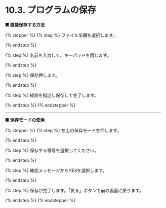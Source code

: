 # 10.3. プログラムの保存

**■ 直接保存する方法**

{% stepper %}
{% step %}
ファイル名欄を選択します。


{% endstep %}

{% step %}
名前を入力して、キーパッドを閉じます。


{% endstep %}

{% step %}
保存押します。


{% endstep %}

{% step %}
経路を指定し保存して完了します。


{% endstep %}
{% endstepper %}

***

**■ 保存モードの使用**

{% stepper %}
{% step %}
左上の保存モードを押します。


{% endstep %}

{% step %}
保存する番号を選択してください。


{% endstep %}

{% step %}
確認メッセージからYESを選択します。


{% endstep %}

{% step %}
保存が完了します。「戻る」ボタンで前の画面に戻ります。


{% endstep %}
{% endstepper %}



